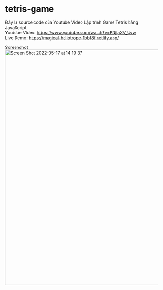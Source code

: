 # tetris-game

Đây là source code của Youtube Video Lập trình Game Tetris bằng JavaScript \
Youtube Video: https://www.youtube.com/watch?v=FNjjaXV_Uvw \
Live Demo: https://magical-heliotrope-1bbf8f.netlify.app/

Screenshot
<img width="776" alt="Screen Shot 2022-05-17 at 14 19 37" src="https://user-images.githubusercontent.com/80536553/168766193-72fec12c-a7d7-41e3-9e8b-d4e6d936af56.png">
